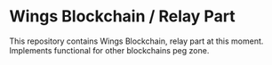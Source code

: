 # Wings Blockchain / Relay Part

This repository contains Wings Blockchain, relay part at this moment.
Implements functional for other blockchains peg zone.